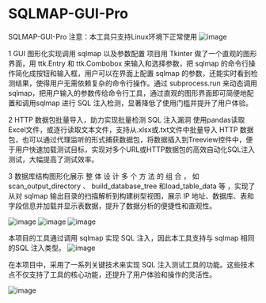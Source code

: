 # SQLMAP-GUI-Pro
SQLMAP-GUI-Pro
注意：本工具只支持Linux环境下正常使用
![image](https://github.com/user-attachments/assets/a64b8c1f-330b-4ffd-bc1e-22261e779727)

1 GUI 图形化实现调用 sqlmap 以及参数配置
    项目用 Tkinter 做了一个直观的图形界面，用 ttk.Entry 和 ttk.Combobox 来输入和选择参数，把 sqlmap 的命令行操作简化成按钮和输入框，用户可以在界面上配置 sqlmap 的参数，还能实时看到检测结果，使得用户无需依赖复杂的命令行操作。通过 subprocess.run 来动态调用 sqlmap，把用户输入的参数传给命令行工具，通过直观的图形界面即可简便地配置和调用sqlmap 进行 SQL 注入检测，显著降低了使用门槛并提升了用户体验。

2 HTTP 数据包批量导入，助力实现批量检测 SQL 注入漏洞
    使用pandas读取Excel文件，或逐行读取文本文件，支持从.xlsx或.txt文件中批量导入 HTTP 数据包，也可以通过代理监听的形式捕获数据包，将数据插入到Treeview控件中，便于用户快速加载测试目标，实现对多个URL或HTTP数据包的高效自动化SQL注入测试，大幅提高了测试效率。

3 数据库结构图形化展示
    整 体 设 计 多 个 方 法 的 组 合 ， 如 scan_output_directory 、 build_database_tree 和load_table_data 等 ，实现了从对 sqlmap 输出目录的扫描解析到构建树型视图，展示 IP 地址、数据库、表和字段信息并加载并显示表数据，提升了数据分析的便捷性和直观性。

![image](https://github.com/user-attachments/assets/55a44086-abf0-4565-a02c-633fb81cd71b)
![image](https://github.com/user-attachments/assets/6cd9bedf-93c3-467d-a280-0254e8af756b)
![image](https://github.com/user-attachments/assets/fa1b4ac7-ef32-4596-915e-3876a88b0213)



本项目的工具通过调用 sqlmap 实现 SQL 注入，因此本工具支持与 sqlmap 相同的SQL 注入类型。
![image](https://github.com/user-attachments/assets/bc5ed68d-5447-4b03-a035-4ee9780f5732)

在本项目中，采用了一系列关键技术来实现 SQL 注入测试工具的功能。这些技术点不仅支持了工具的核心功能，还提升了用户体验和操作的灵活性。

![image](https://github.com/user-attachments/assets/d4dd9bce-e040-4aac-bd94-7dec4f0080c5)



